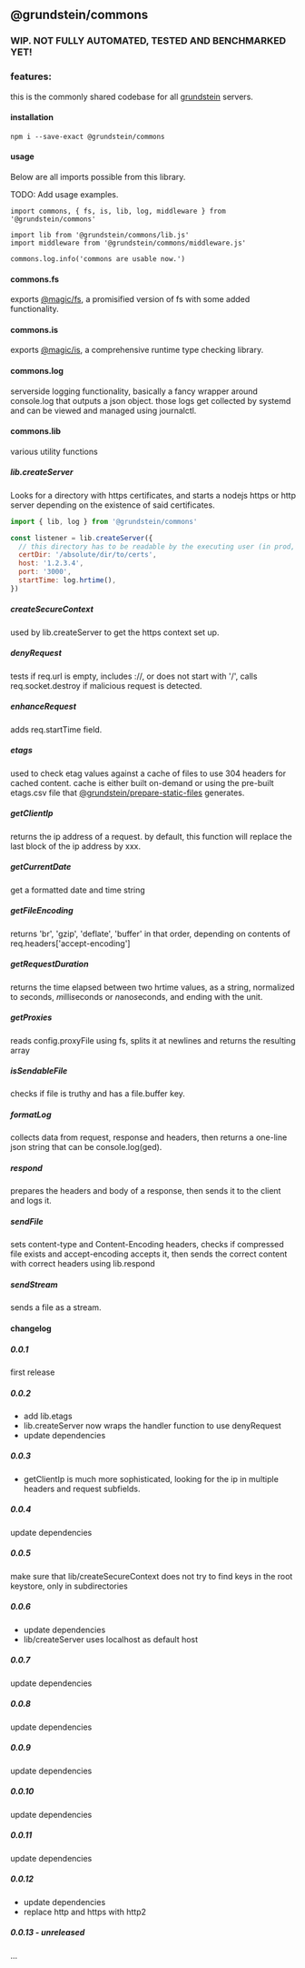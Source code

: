 ## @grundstein/commons

### WIP. NOT FULLY AUTOMATED, TESTED AND BENCHMARKED YET!

### features:

this is the commonly shared codebase for all [grundstein](https://grundstein.it) servers.

#### installation

```
npm i --save-exact @grundstein/commons
```

#### usage

Below are all imports possible from this library.

TODO: Add usage examples.

```
import commons, { fs, is, lib, log, middleware } from '@grundstein/commons'

import lib from '@grundstein/commons/lib.js'
import middleware from '@grundstein/commons/middleware.js'

commons.log.info('commons are usable now.')
```

#### commons.fs

exports [@magic/fs](https://magic.github.io/fs/), a promisified version of fs with some added functionality.

#### commons.is

exports [@magic/is](https://magic/github.io/is/), a comprehensive runtime type checking library.

#### commons.log

serverside logging functionality, basically a fancy wrapper around console.log that outputs a json object.
those logs get collected by systemd and can be viewed and managed using journalctl.

#### commons.lib

various utility functions

##### lib.createServer

Looks for a directory with https certificates,
and starts a nodejs https or http server depending on the existence of said certificates.

```js
import { lib, log } from '@grundstein/commons'

const listener = lib.createServer({
  // this directory has to be readable by the executing user (in prod, this is "grundstein")
  certDir: '/absolute/dir/to/certs',
  host: '1.2.3.4',
  port: '3000',
  startTime: log.hrtime(),
})
```

##### createSecureContext

used by lib.createServer to get the https context set up.

##### denyRequest

tests if req.url is empty, includes ://, or does not start with '/',
calls req.socket.destroy if malicious request is detected.

##### enhanceRequest

adds req.startTime field.

##### etags

used to check etag values against a cache of files to use 304 headers for cached content.
cache is either built on-demand or using the pre-built etags.csv file that
[@grundstein/prepare-static-files](https://github.com/grundstein/prepare-static-files)
generates.

##### getClientIp

returns the ip address of a request.
by default, this function will replace the last block of the ip address by xxx.

##### getCurrentDate

get a formatted date and time string

##### getFileEncoding

returns 'br', 'gzip', 'deflate', 'buffer' in that order,
depending on contents of req.headers['accept-encoding']

##### getRequestDuration

returns the time elapsed between two hrtime values,
as a string, normalized to *s*econds, *m*illi*s*econds or *n*ano*s*econds,
and ending with the unit.

##### getProxies

reads config.proxyFile using fs, splits it at newlines and returns the resulting array

##### isSendableFile

checks if file is truthy and has a file.buffer key.

##### formatLog

collects data from request, response and headers, then returns a one-line json string that can be console.log(ged).

##### respond

prepares the headers and body of a response, then sends it to the client and logs it.

##### sendFile

sets content-type and Content-Encoding headers,
checks if compressed file exists and accept-encoding accepts it,
then sends the correct content with correct headers using lib.respond

##### sendStream

sends a file as a stream.

#### changelog

##### 0.0.1

first release

##### 0.0.2

- add lib.etags
- lib.createServer now wraps the handler function to use denyRequest
- update dependencies

##### 0.0.3

- getClientIp is much more sophisticated, looking for the ip in multiple headers and request subfields.

##### 0.0.4

update dependencies

##### 0.0.5

make sure that lib/createSecureContext does not try to find keys in the root keystore, only in subdirectories

##### 0.0.6

- update dependencies
- lib/createServer uses localhost as default host

##### 0.0.7

update dependencies

##### 0.0.8

update dependencies

##### 0.0.9

update dependencies

##### 0.0.10

update dependencies

##### 0.0.11

update dependencies

##### 0.0.12

- update dependencies
- replace http and https with http2

##### 0.0.13 - unreleased

...
